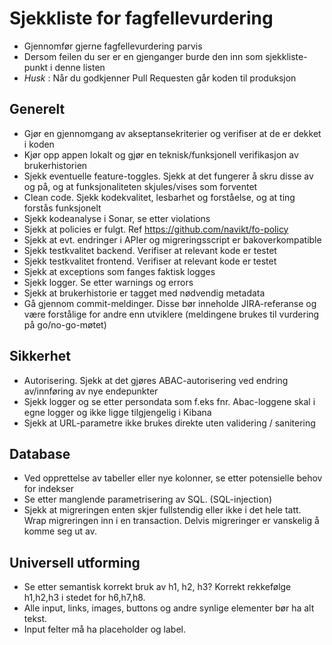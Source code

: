 # Sjekkliste for fagfellevurdering

- Gjennomfør gjerne fagfellevurdering parvis 
- Dersom feilen du ser er en gjenganger burde den inn som sjekkliste-punkt i denne listen
- _Husk_ : Når du godkjenner Pull Requesten går koden til produksjon

## Generelt

- Gjør en gjennomgang av akseptansekriterier og verifiser at de er dekket i koden
- Kjør opp appen lokalt og gjør en teknisk/funksjonell verifikasjon av brukerhistorien
- Sjekk eventuelle feature-toggles. Sjekk at det fungerer å skru disse av og på, og at funksjonaliteten skjules/vises som forventet
- Clean code. Sjekk kodekvalitet, lesbarhet og forståelse, og at ting forstås funksjonelt
- Sjekk kodeanalyse i Sonar, se etter violations
- Sjekk at policies er fulgt. Ref https://github.com/navikt/fo-policy
- Sjekk at evt. endringer i APIer og migreringsscript er bakoverkompatible
- Sjekk testkvalitet backend. Verifiser at relevant kode er testet
- Sjekk testkvalitet frontend. Verifiser at relevant kode er testet
- Sjekk at exceptions som fanges faktisk logges 
- Sjekk logger. Se etter warnings og errors
- Sjekk at brukerhistorie er tagget med nødvendig metadata
- Gå gjennom commit-meldinger. Disse bør inneholde JIRA-referanse og være forstålige for andre enn utviklere (meldingene brukes til vurdering på go/no-go-møtet)

## Sikkerhet
- Autorisering. Sjekk at det gjøres ABAC-autorisering ved endring av/innføring av nye endepunkter
- Sjekk logger og se etter persondata som f.eks fnr. Abac-loggene skal i egne logger og ikke ligge tilgjengelig i Kibana
- Sjekk at URL-parametre ikke brukes direkte uten validering / sanitering	

## Database
- Ved opprettelse av tabeller eller nye kolonner, se etter potensielle behov for indekser
- Se etter manglende parametrisering av SQL. (SQL-injection)
- Sjekk at migreringen enten skjer fullstendig eller ikke i det hele tatt. Wrap migreringen inn i en transaction. Delvis migreringer er vanskelig å komme seg ut av.

## Universell utforming
- Se etter semantisk korrekt bruk av h1, h2, h3? Korrekt rekkefølge h1,h2,h3 i stedet for h6,h7,h8.
- Alle input, links, images, buttons og andre synlige elementer bør ha alt tekst.
- Input felter må ha placeholder og label.
  
